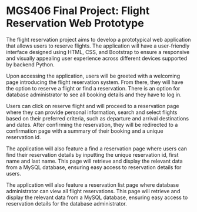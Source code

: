# MGS406 Final Project: Flight Reservation Web Prototype #
The flight reservation project aims to develop a prototypical web application that allows users to reserve flights. The application will have a user-friendly interface designed using HTML, CSS, and Bootstrap to ensure a responsive and visually appealing user experience across different devices supported by backend Python.

Upon accessing the application, users will be greeted with a welcoming page introducing the flight reservation system. From there, they will have the option to reserve a flight or find a reservation. There is an option for database administrator to see all booking details and they have to log in.

Users can click on reserve flight and will proceed to a reservation page where they can provide personal information, search and select flights based on their preferred criteria, such as departure and arrival destinations and dates. After confirming the reservation, they will be redirected to a confirmation page with a summary of their booking and a unique reservation id.

The application will also feature a find a reservation page where users can find their reservation details by inputting the unique reservation id, first name and last name. This page will retrieve and display the relevant data from a MySQL database, ensuring easy access to reservation details for users.

The application will also feature a reservation list page where database administrator can view all flight reservations. This page will retrieve and display the relevant data from a MySQL database, ensuring easy access to reservation details for the database administrator.

